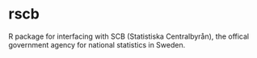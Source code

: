 # rscb
R package for interfacing with SCB (Statistiska Centralbyrån), the offical government agency for national statistics in Sweden.
